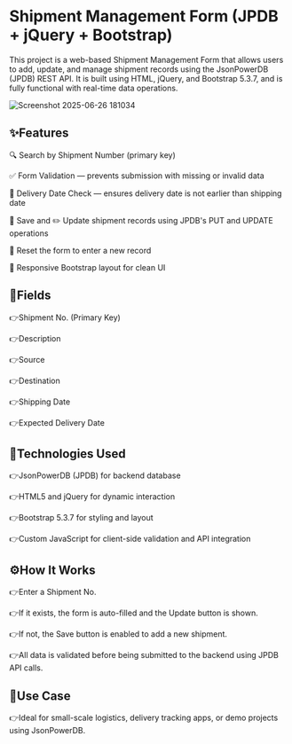 # Shipment Management Form (JPDB + jQuery + Bootstrap)

This project is a web-based Shipment Management Form that allows users to add, update, and manage shipment records using the JsonPowerDB (JPDB) REST API. It is built using HTML, jQuery, and Bootstrap 5.3.7, and is fully functional with real-time data operations.

![Screenshot 2025-06-26 181034](https://github.com/user-attachments/assets/eea87a0b-8b43-4dcb-97e1-171125045268)

## ✨Features


🔍 Search by Shipment Number (primary key)

✅ Form Validation — prevents submission with missing or invalid data

🧠 Delivery Date Check — ensures delivery date is not earlier than shipping date

💾 Save and ✏️ Update shipment records using JPDB's PUT and UPDATE operations

🔄 Reset the form to enter a new record

🎨 Responsive Bootstrap layout for clean UI




## 🧾Fields


👉Shipment No. (Primary Key)

👉Description

👉Source

👉Destination

👉Shipping Date

👉Expected Delivery Date



## 🔌Technologies Used


👉JsonPowerDB (JPDB) for backend database

👉HTML5 and jQuery for dynamic interaction

👉Bootstrap 5.3.7 for styling and layout

👉Custom JavaScript for client-side validation and API integration



## ⚙️How It Works


👉Enter a Shipment No.

👉If it exists, the form is auto-filled and the Update button is shown.

👉If not, the Save button is enabled to add a new shipment.

👉All data is validated before being submitted to the backend using JPDB API calls.




## 📁Use Case

👉Ideal for small-scale logistics, delivery tracking apps, or demo projects using JsonPowerDB.




